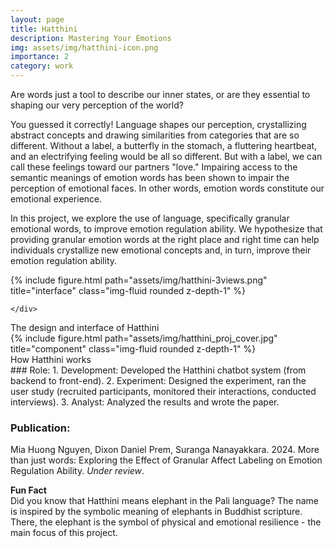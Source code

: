 ```yaml
---
layout: page
title: Hatthini
description: Mastering Your Emotions
img: assets/img/hatthini-icon.png
importance: 2
category: work
---
```


Are words just a tool to describe our inner states, or are they essential to shaping our very perception of the world?

You guessed it correctly! Language shapes our perception, crystallizing abstract concepts and drawing similarities from categories that are so different. Without a label, a butterfly in the stomach, a fluttering heartbeat, and an electrifying feeling would be all so different. But with a label, we can call these feelings toward our partners "love." Impairing access to the semantic meanings of emotion words has been shown to impair the perception of emotional faces. In other words, emotion words constitute our emotional experience.

In this project, we explore the use of language, specifically granular emotional words, to improve emotion regulation ability. We hypothesize that providing granular emotion words at the right place and right time can help individuals crystallize new emotional concepts and, in turn, improve their emotion regulation ability.


<div class="row justify-content-sm-center">
    <div class="col-sm mt-3 mt-md-0">
        {% include figure.html path="assets/img/hatthini-3views.png" title="interface" class="img-fluid rounded z-depth-1" %}

    </div>
</div>
<div class="caption">
    The design and interface of Hatthini
</div>

<div class="row justify-content-sm-center">
<div class="col-sm mt-3 mt-md-0">
        {% include figure.html path="assets/img/hatthini_proj_cover.jpg" title="component" class="img-fluid rounded z-depth-1" %}
    </div>
</div>
<div class="caption">
    How Hatthini works
</div>
### Role: 
1. Development: Developed the Hatthini chatbot system (from backend to front-end).
2. Experiment: Designed the experiment, ran the user study (recruited participants, monitored their interactions, conducted interviews).
3. Analyst: Analyzed the results and wrote the paper.

### Publication: 
Mia Huong Nguyen, Dixon Daniel Prem, Suranga Nanayakkara. 2024. More than just words: Exploring the Effect of Granular Affect Labeling on Emotion Regulation Ability. *Under review*.

**Fun Fact**  
Did you know that Hatthini means elephant in the Pali language? The name is inspired by the symbolic meaning of elephants in Buddhist scripture. There, the elephant is the symbol of physical and emotional resilience - the main focus of this project.